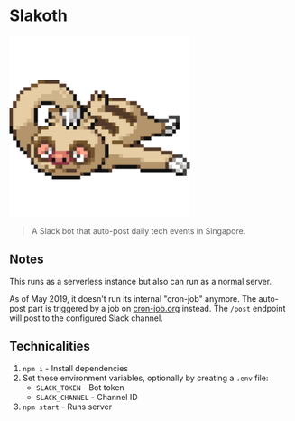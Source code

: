 Slakoth
===

<img src="slakoth.png" width="320" height="320" alt="">

> A Slack bot that auto-post daily tech events in Singapore.

Notes
---

This runs as a serverless instance but also can run as a normal server.

As of May 2019, it doesn't run its internal "cron-job" anymore. The auto-post part is triggered by a job on [cron-job.org](https://cron-job.org/) instead. The `/post` endpoint will post to the configured Slack channel.

Technicalities
---

1. `npm i` - Install dependencies
2. Set these environment variables, optionally by creating a `.env` file:
    - `SLACK_TOKEN` - Bot token
    - `SLACK_CHANNEL` - Channel ID
3. `npm start` - Runs server
